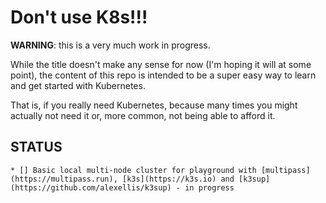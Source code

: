# Don't use K8s!!!

**WARNING**: this is a very much work in progress.

While the title doesn't make any sense for now (I'm hoping it will at some point), the content of this repo is intended to be a super easy way to learn and get started with Kubernetes.

That is, if you really need Kubernetes, because many times you might actually not need it or, more common, not being able to afford it.

## STATUS

    * [] Basic local multi-node cluster for playground with [multipass](https://multipass.run), [k3s](https://k3s.io) and [k3sup](https://github.com/alexellis/k3sup) - in progress